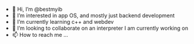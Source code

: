 - 👋 Hi, I’m @bestmyib
- 👀 I’m interested in app OS, and mostly just backend development
- 🌱 I’m currently learning c++ and webdev
- 💞️ I’m looking to collaborate on an interpreter I am currently working on
- 📫 How to reach me ...

<!---
bestmyib/bestmyib is a ✨ special ✨ repository because its `README.md` (this file) appears on your GitHub profile.
You can click the Preview link to take a look at your changes.
--->
